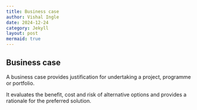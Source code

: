 ```yaml
---
title: Business case
author: Vishal Ingle
date: 2024-12-24
category: Jekyll
layout: post
mermaid: true
---
```


## Business case

A business case provides justification for undertaking a project, programme or portfolio.

It evaluates the benefit, cost and risk of alternative options and provides a rationale for the preferred solution.

